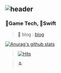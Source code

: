 <!--
**Bright-Land/Bright-Land** is a ✨ _special_ ✨ repository because its `README.md` (this file) appears on your GitHub profile.

Here are some ideas to get you started:


- 🔭 I’m currently working on ...
- 🌱 I’m currently learning ...
- 👯 I’m looking to collaborate on ...
- 🤔 I’m looking for help with ...
- 💬 Ask me about ...
- 📫 How to reach me: ...
- 😄 Pronouns: ...
- ⚡ Fun fact: ...
-->

![header](https://capsule-render.vercel.app/api?type=waving&color=auto&height=300&section=header&text=🌷BrightLand🌹&fontSize=80)
---
### 👾Game Tech, Swift

> 🔗 blog : [blog](https://hwankee.netlify.app/)
   
[![Anurag's github stats](https://github-readme-stats.vercel.app/api?username=hwankee)](https://github.com/anuraghazra/github-readme-stats)

>[![Hits](https://hits.seeyoufarm.com/api/count/incr/badge.svg?url=https%3A%2F%2Fgithub.com%2FBright-Land%2Fhit-counter&count_bg=%2379C83D&title_bg=%23555555&icon=datadog.svg&icon_color=%23FFBF00&title=Lovers&edge_flat=false)](https://hits.seeyoufarm.com)                  

>🏝
